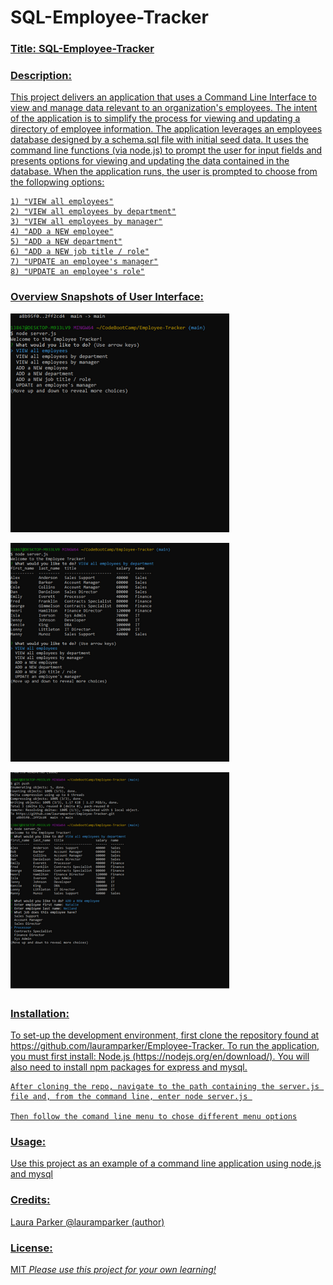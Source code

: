 # SQL-Employee-Tracker

<h3><u>Title: SQL-Employee-Tracker<u></h3>

<h3>Description:</h3> 
    This project delivers an application that uses a Command Line Interface to view and manage data relevant to an organization's employees.  The intent of the application is to simplify the process for viewing and updating a directory of employee information.  The application leverages an employees database designed by a schema.sql file with initial seed data.  It uses the command line functions (via node.js) to prompt the user for input fields and presents options for viewing and updating the data contained in the database. When the application runs, the user is prompted to choose from the follopwing options:

    1) "VIEW all employees"
    2) "VIEW all employees by department"
    3) "VIEW all employees by manager"
    4) "ADD a NEW employee"
    5) "ADD a NEW department"
    6) "ADD a NEW job title / role"
    7) "UPDATE an employee's manager"
    8) "UPDATE an employee's role"


<h3>Overview Snapshots of User Interface:</h3> 
<p>
    <img src="/createREADME (3).png" width="350" height="350" />
</p>

<p>
    <img src="/createREADME (4).png" width="350" height="350" />
</p>

<p>
    <img src="/createREADME (5).png" width="350" height="350" />
</p>


  

<h3>Installation:</h3>
    To set-up the development environment, first clone the repository found at https://github.com/lauramparker/Employee-Tracker. To run the application, you must first install: Node.js (https://nodejs.org/en/download/).  You will also need to install npm packages for express and mysql.
    
    After cloning the repo, navigate to the path containing the server.js file and, from the command line, enter node server.js 
    
    Then follow the comand line menu to chose different menu options



<h3>Usage:</h3>
    Use this project as an example of a command line application using node.js and mysql

<h3>Credits:</h3> Laura Parker @lauramparker (author)

<h3>License:</h3> MIT   <i>Please use this project for your own learning!</i> 
